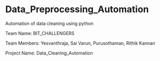 # Data_Preprocessing_Automation
Automation of data cleaning using python

Team Name: BIT_CHALLENGERS

Team Members: Yesvanthraja, Sai Varun, Purusothaman, Rithik Kannan

Project Name: Data_Cleaning_Automation



